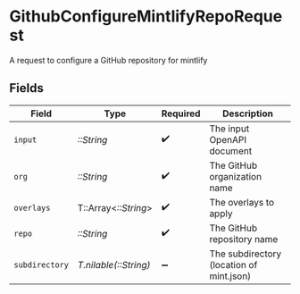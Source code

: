 # GithubConfigureMintlifyRepoRequest

A request to configure a GitHub repository for mintlify


## Fields

| Field                                    | Type                                     | Required                                 | Description                              |
| ---------------------------------------- | ---------------------------------------- | ---------------------------------------- | ---------------------------------------- |
| `input`                                  | *::String*                               | :heavy_check_mark:                       | The input OpenAPI document               |
| `org`                                    | *::String*                               | :heavy_check_mark:                       | The GitHub organization name             |
| `overlays`                               | T::Array<*::String*>                     | :heavy_check_mark:                       | The overlays to apply                    |
| `repo`                                   | *::String*                               | :heavy_check_mark:                       | The GitHub repository name               |
| `subdirectory`                           | *T.nilable(::String)*                    | :heavy_minus_sign:                       | The subdirectory (location of mint.json) |